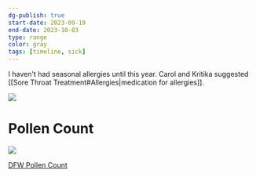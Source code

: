 ```yaml
---
dg-publish: true
start-date: 2023-09-19
end-date: 2023-10-03
type: range
color: gray
tags: [timeline, sick]
---
```


I haven't had seasonal allergies until this year. Carol and Kritika suggested [[Sore Throat Treatment#Allergies|medication for allergies]].


![](https://i.imgur.com/jVN7lGJ.png)

# Pollen Count

![](https://i.imgur.com/xrUxFxX.png)

[DFW Pollen Count](https://www.kleenex.com/en-us/pollen-count/Dallas-Fort-Worth)
